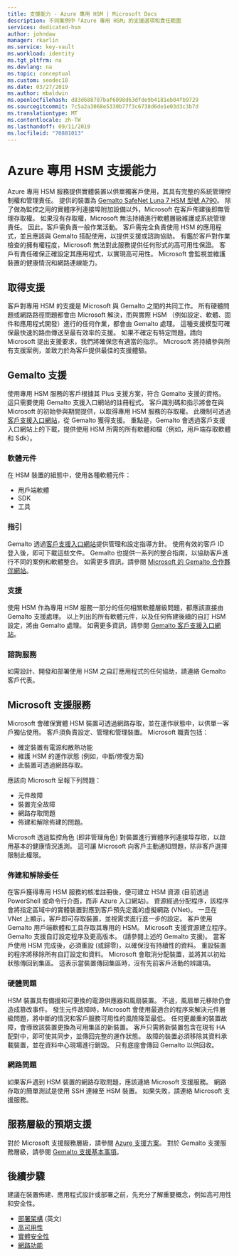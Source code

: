 ```yaml
---
title: 支援能力 - Azure 專用 HSM | Microsoft Docs
description: 不同案例中「Azure 專用 HSM」的支援選項和責任範圍
services: dedicated-hsm
author: johndaw
manager: rkarlin
ms.service: key-vault
ms.workload: identity
ms.tgt_pltfrm: na
ms.devlang: na
ms.topic: conceptual
ms.custom: seodec18
ms.date: 03/27/2019
ms.author: mbaldwin
ms.openlocfilehash: d83d688707baf6098d63dfde9b4181eb04fb9729
ms.sourcegitcommit: 7c5a2a3068e5330b77f3c6738d6de1e03d3c3b7d
ms.translationtype: MT
ms.contentlocale: zh-TW
ms.lasthandoff: 09/11/2019
ms.locfileid: "70881013"
---
```

# <a name="azure-dedicated-hsm-supportability"></a>Azure 專用 HSM 支援能力

Azure 專用 HSM 服務提供實體裝置以供單獨客戶使用，其具有完整的系統管理控制權和管理責任。 提供的裝置為 [Gemalto SafeNet Luna 7 HSM 型號 A790](https://safenet.gemalto.com/data-encryption/hardware-security-modules-hsms/safenet-network-hsm/)。 除了做為監控之用的實體序列連接埠附加設備以外，Microsoft 在客戶佈建後即無管理存取權。  如果沒有存取權，Microsoft 無法持續進行軟體層級維護或系統管理責任。 因此，客戶需負責一般作業活動。
客戶需完全負責使用 HSM 的應用程式，並且應該與 Gemalto 搭配使用，以提供支援或諮詢協助。 有鑑於客戶對作業檢查的擁有權程度，Microsoft 無法對此服務提供任何形式的高可用性保證。 客戶有責任確保正確設定其應用程式，以實現高可用性。 Microsoft 會監視並維護裝置的健康情況和網路連線能力。

## <a name="getting-support"></a>取得支援

客戶對專用 HSM 的支援是 Microsoft 與 Gemalto 之間的共同工作。 所有硬體問題或網路路徑問題都會由 Microsoft 解決，而與實際 HSM （例如設定、軟體、固件和應用程式開發）進行的任何作業，都會由 Gemalto 處理。 這種支援模型可確保最快速的路由傳送至最有效率的支援。 如果不確定有特定問題，請向 Microsoft 提出支援要求，我們將確保您有適當的指示。 Microsoft 將持續參與所有支援案例，並致力於為客戶提供最佳的支援體驗。

## <a name="gemalto-support"></a>Gemalto 支援

使用專用 HSM 服務的客戶根據其 Plus 支援方案，符合 Gemalto 支援的資格。 這只需要使用 Gemalto 支援入口網站的註冊程式。 客戶識別碼和指示將會在與 Microsoft 的初始參與期間提供，以取得專用 HSM 服務的存取權。 此機制可透過[客戶支援入口網站](https://supportportal.gemalto.com/csm/)，從 Gemalto 獲得支援。
重點是，Gemalto 會透過客戶支援入口網站上的下載，提供使用 HSM 所需的所有軟體和檔（例如，用戶端存取軟體和 Sdk）。

### <a name="software-components"></a>軟體元件

在 HSM 裝置的組態中，使用各種軟體元件：

* 用戶端軟體
* SDK
* 工具

### <a name="guidance"></a>指引

Gemalto 透過[客戶支援入口網站](https://supportportal.gemalto.com/csm/)提供管理和設定指導方針。 使用有效的客戶 ID 登入後，即可下載這些文件。 Gemalto 也提供一系列的整合指南，以協助客戶進行不同的案例和軟體整合。 如需更多資訊，請參閱 [Microsoft 的 Gemalto 合作夥伴網站](https://safenet.gemalto.com/partners/microsoft/)。

### <a name="support"></a>支援

使用 HSM 作為專用 HSM 服務一部分的任何相關軟體層級問題，都應該直接由 Gemalto 支援處理。 以上列出的所有軟體元件，以及任何佈建後續的自訂 HSM 設定，將由 Gemalto 處理。 如需更多資訊，請參閱 [Gemalto 客戶支援入口網站](https://supportportal.gemalto.com/csm/)。

### <a name="consulting-services"></a>諮詢服務

如需設計、開發和部署使用 HSM 之自訂應用程式的任何協助，請連絡 Gemalto 客戶代表。

## <a name="microsoft-support"></a>Microsoft 支援服務

Microsoft 會確保實體 HSM 裝置可透過網路存取，並在運作狀態中，以供單一客戶獨佔使用。 客戶須負責設定、管理和管理裝置。 Microsoft 職責包括：

* 確定裝置有電源和散熱功能
* 維護 HSM 的運作狀態 (例如，中斷/修復方案)
* 此裝置可透過網路存取。

應該向 Microsoft 呈報下列問題：

* 元件故障
* 裝置完全故障
* 網路存取問題
* 佈建和解除佈建的問題。

Microsoft 透過監控角色 (即非管理角色) 對裝置進行實體序列連接埠存取，以啟用基本的健康情況遙測。  這可讓 Microsoft 向客戶主動通知問題，除非客戶選擇限制此權限。 

### <a name="provisioning-and-decommissioning"></a>佈建和解除委任

在客戶獲得專用 HSM 服務的核准註冊後，便可建立 HSM 資源 (目前透過 PowerShell 或命令行介面，而非 Azure 入口網站)。 資源經過分配程序，該程序會將指定區域中的實體裝置對應到客戶預先定義的虛擬網路 (VNet)。 一旦在 VNet 上顯示，客戶即可存取裝置，並視需求進行進一步的設定。 客戶使用 Gemalto 用戶端軟體和工具存取其專用的 HSM。 Microsoft 支援資源建立程序。 Gemalto 支援自訂設定程序及更高版本。 (請參閱上述的 Gemalto 支援)。 當客戶使用 HSM 完成後，必須重設 (或歸零)，以確保沒有持續性的資料。 重設裝置的程序將移除所有自訂設定和資料。 Microsoft 會取消分配裝置，並將其以初始狀態傳回到集區。 這表示當裝置傳回集區時，沒有先前客戶活動的辨識項。 

### <a name="hardware-issues"></a>硬體問題

HSM 裝置具有備援和可更換的電源供應器和風扇裝置。  不過，風扇單元移除仍會造成篡改事件。 發生元件故障時，Microsoft 會使用最適合的程序來解決元件層級問題，將中斷的情況和客戶服務可用性的風險降至最低。
任何更嚴重的裝置故障，會導致該裝置更換為可用集區的新裝置。 客戶只需將新裝置包含在現有 HA 配對中，即可使其同步，並傳回完整的運作狀態。 故障的裝置必須移除其資料承載裝置，並在資料中心現場進行銷毀。 只有底座會傳回 Gemalto 以供回收。


### <a name="networking-issues"></a>網路問題

如果客戶遇到 HSM 裝置的網路存取問題，應該連絡 Microsoft 支援服務。 網路存取的簡單測試是使用 SSH 連線至 HSM 裝置。 如果失敗，請連絡 Microsoft 支援服務。

## <a name="service-level-expectations-for-support"></a>服務層級的預期支援

對於 Microsoft 支援服務層級，請參閱 [Azure 支援方案](https://azure.microsoft.com/support/plans/)。
對於 Gemalto 支援服務層級，請參閱 [Gemalto 支援基本事項](https://azure.microsoft.com/support/plans/)。

## <a name="next-steps"></a>後續步驟

建議在裝置佈建、應用程式設計或部署之前，先充分了解重要概念，例如高可用性和安全性。

* [部署架構](deployment-architecture.md) (英文)
* [高可用性](high-availability.md)
* [實體安全性](physical-security.md)
* [網路功能](networking.md)

